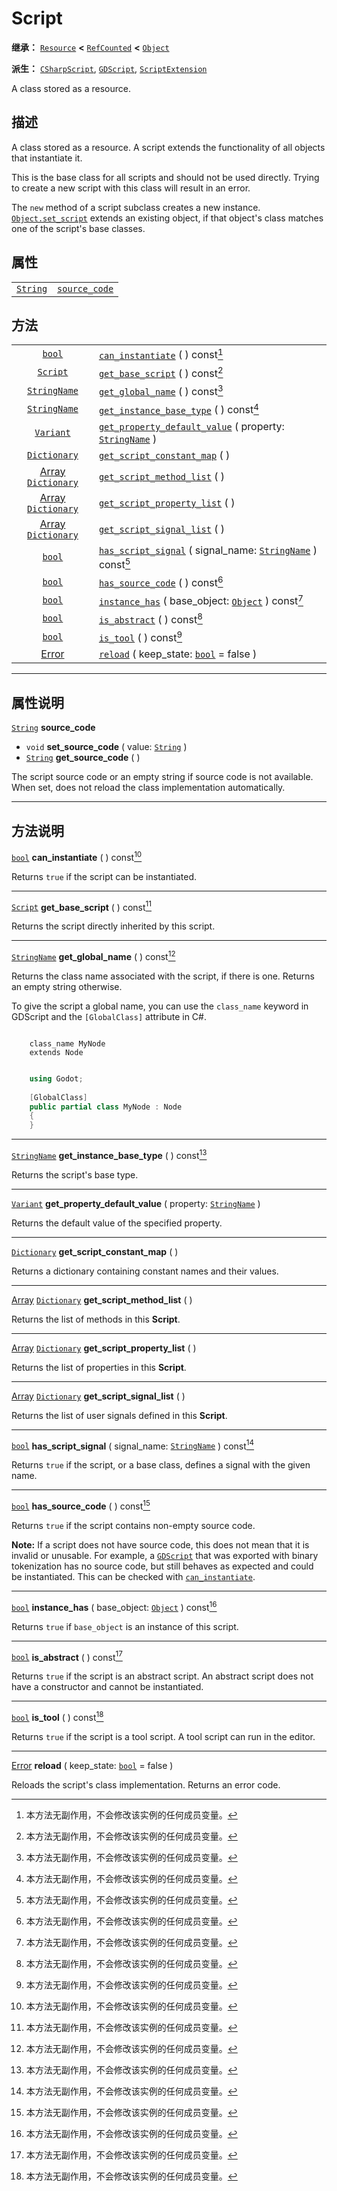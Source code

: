 <!-- ⚠ 请勿编辑本文件 ⚠ -->
<!-- 本文档使用脚本从 WeDot 引擎源码仓库生成。 -->
<!-- 生成脚本：https://github.com/WeDot-Engine/WeDot/tree/4.3/doc/tools/make_md.py； -->
<!-- 原文件：https://github.com/WeDot-Engine/WeDot/tree/4.3/doc/classes/Script.xml。 -->

<div id="_class_script"></div>

# Script

**继承：** [`Resource`](class_resource.md) **<** [`RefCounted`](class_refcounted.md) **<** [`Object`](class_object.md)

**派生：** [`CSharpScript`](class_csharpscript.md), [`GDScript`](class_gdscript.md), [`ScriptExtension`](class_scriptextension.md)

A class stored as a resource.

## 描述

A class stored as a resource. A script extends the functionality of all objects that instantiate it.

This is the base class for all scripts and should not be used directly. Trying to create a new script with this class will result in an error.

The `new` method of a script subclass creates a new instance. [`Object.set_script`](#class_object_method_set_script) extends an existing object, if that object's class matches one of the script's base classes.

## 属性

|||
|:-:|:--|
| [`String`](class_string.md) | [`source_code`](#class_script_property_source_code) |

## 方法

|||
|:-:|:--|
| [`bool`](class_bool.md)                                     | [`can_instantiate`](class_scriptmd#class_script_method_can_instantiate) ( ) const[^const]                                                       |
| [`Script`](class_script.md)                                 | [`get_base_script`](class_scriptmd#class_script_method_get_base_script) ( ) const[^const]                                                       |
| [`StringName`](class_stringname.md)                         | [`get_global_name`](class_scriptmd#class_script_method_get_global_name) ( ) const[^const]                                                       |
| [`StringName`](class_stringname.md)                         | [`get_instance_base_type`](class_scriptmd#class_script_method_get_instance_base_type) ( ) const[^const]                                         |
| [`Variant`](class_variant.md)                               | [`get_property_default_value`](class_scriptmd#class_script_method_get_property_default_value) ( property: [`StringName`](class_stringname.md) ) |
| [`Dictionary`](class_dictionary.md)                         | [`get_script_constant_map`](class_scriptmd#class_script_method_get_script_constant_map) ( )                                                     |
| [Array](class_array.md) [`Dictionary`](class_dictionary.md) | [`get_script_method_list`](class_scriptmd#class_script_method_get_script_method_list) ( )                                                       |
| [Array](class_array.md) [`Dictionary`](class_dictionary.md) | [`get_script_property_list`](class_scriptmd#class_script_method_get_script_property_list) ( )                                                   |
| [Array](class_array.md) [`Dictionary`](class_dictionary.md) | [`get_script_signal_list`](class_scriptmd#class_script_method_get_script_signal_list) ( )                                                       |
| [`bool`](class_bool.md)                                     | [`has_script_signal`](class_scriptmd#class_script_method_has_script_signal) ( signal_name: [`StringName`](class_stringname.md) ) const[^const]  |
| [`bool`](class_bool.md)                                     | [`has_source_code`](class_scriptmd#class_script_method_has_source_code) ( ) const[^const]                                                       |
| [`bool`](class_bool.md)                                     | [`instance_has`](class_scriptmd#class_script_method_instance_has) ( base_object: [`Object`](class_object.md) ) const[^const]                    |
| [`bool`](class_bool.md)                                     | [`is_abstract`](class_scriptmd#class_script_method_is_abstract) ( ) const[^const]                                                               |
| [`bool`](class_bool.md)                                     | [`is_tool`](class_scriptmd#class_script_method_is_tool) ( ) const[^const]                                                                       |
| [Error](#enum_@globalscope_error)                           | [`reload`](class_scriptmd#class_script_method_reload) ( keep_state: [`bool`](class_bool.md) = false )                                           |

<!-- rst-class:: classref-section-separator -->

---

## 属性说明

<div id="_class_script_property_source_code"></div>

[`String`](class_string.md) **source_code** <div id="class_script_property_source_code"></div>

- `void` **set_source_code** ( value: [`String`](class_string.md) )
- [`String`](class_string.md) **get_source_code** ( )

The script source code or an empty string if source code is not available. When set, does not reload the class implementation automatically.

<!-- rst-class:: classref-section-separator -->

---

## 方法说明

<div id="_class_script_method_can_instantiate"></div>

[`bool`](class_bool.md) **can_instantiate** ( ) const[^const]<div id="class_script_method_can_instantiate"></div>

Returns `true` if the script can be instantiated.

<!-- rst-class:: classref-item-separator -->

---

<div id="_class_script_method_get_base_script"></div>

[`Script`](class_script.md) **get_base_script** ( ) const[^const]<div id="class_script_method_get_base_script"></div>

Returns the script directly inherited by this script.

<!-- rst-class:: classref-item-separator -->

---

<div id="_class_script_method_get_global_name"></div>

[`StringName`](class_stringname.md) **get_global_name** ( ) const[^const]<div id="class_script_method_get_global_name"></div>

Returns the class name associated with the script, if there is one. Returns an empty string otherwise.

To give the script a global name, you can use the `class_name` keyword in GDScript and the `[GlobalClass]` attribute in C#.



```gdscript

    class_name MyNode
    extends Node
```

```csharp

    using Godot;
    
    [GlobalClass]
    public partial class MyNode : Node
    {
    }
```







<!-- rst-class:: classref-item-separator -->

---

<div id="_class_script_method_get_instance_base_type"></div>

[`StringName`](class_stringname.md) **get_instance_base_type** ( ) const[^const]<div id="class_script_method_get_instance_base_type"></div>

Returns the script's base type.

<!-- rst-class:: classref-item-separator -->

---

<div id="_class_script_method_get_property_default_value"></div>

[`Variant`](class_variant.md) **get_property_default_value** ( property: [`StringName`](class_stringname.md) )<div id="class_script_method_get_property_default_value"></div>

Returns the default value of the specified property.

<!-- rst-class:: classref-item-separator -->

---

<div id="_class_script_method_get_script_constant_map"></div>

[`Dictionary`](class_dictionary.md) **get_script_constant_map** ( )<div id="class_script_method_get_script_constant_map"></div>

Returns a dictionary containing constant names and their values.

<!-- rst-class:: classref-item-separator -->

---

<div id="_class_script_method_get_script_method_list"></div>

[Array](class_array.md) [`Dictionary`](class_dictionary.md) **get_script_method_list** ( )<div id="class_script_method_get_script_method_list"></div>

Returns the list of methods in this **Script**.

<!-- rst-class:: classref-item-separator -->

---

<div id="_class_script_method_get_script_property_list"></div>

[Array](class_array.md) [`Dictionary`](class_dictionary.md) **get_script_property_list** ( )<div id="class_script_method_get_script_property_list"></div>

Returns the list of properties in this **Script**.

<!-- rst-class:: classref-item-separator -->

---

<div id="_class_script_method_get_script_signal_list"></div>

[Array](class_array.md) [`Dictionary`](class_dictionary.md) **get_script_signal_list** ( )<div id="class_script_method_get_script_signal_list"></div>

Returns the list of user signals defined in this **Script**.

<!-- rst-class:: classref-item-separator -->

---

<div id="_class_script_method_has_script_signal"></div>

[`bool`](class_bool.md) **has_script_signal** ( signal_name: [`StringName`](class_stringname.md) ) const[^const]<div id="class_script_method_has_script_signal"></div>

Returns `true` if the script, or a base class, defines a signal with the given name.

<!-- rst-class:: classref-item-separator -->

---

<div id="_class_script_method_has_source_code"></div>

[`bool`](class_bool.md) **has_source_code** ( ) const[^const]<div id="class_script_method_has_source_code"></div>

Returns `true` if the script contains non-empty source code.

 **Note:** If a script does not have source code, this does not mean that it is invalid or unusable. For example, a [`GDScript`](class_gdscript.md) that was exported with binary tokenization has no source code, but still behaves as expected and could be instantiated. This can be checked with [`can_instantiate`](#class_script_method_can_instantiate).

<!-- rst-class:: classref-item-separator -->

---

<div id="_class_script_method_instance_has"></div>

[`bool`](class_bool.md) **instance_has** ( base_object: [`Object`](class_object.md) ) const[^const]<div id="class_script_method_instance_has"></div>

Returns `true` if `base_object` is an instance of this script.

<!-- rst-class:: classref-item-separator -->

---

<div id="_class_script_method_is_abstract"></div>

[`bool`](class_bool.md) **is_abstract** ( ) const[^const]<div id="class_script_method_is_abstract"></div>

Returns `true` if the script is an abstract script. An abstract script does not have a constructor and cannot be instantiated.

<!-- rst-class:: classref-item-separator -->

---

<div id="_class_script_method_is_tool"></div>

[`bool`](class_bool.md) **is_tool** ( ) const[^const]<div id="class_script_method_is_tool"></div>

Returns `true` if the script is a tool script. A tool script can run in the editor.

<!-- rst-class:: classref-item-separator -->

---

<div id="_class_script_method_reload"></div>

[Error](#enum_@globalscope_error) **reload** ( keep_state: [`bool`](class_bool.md) = false )<div id="class_script_method_reload"></div>

Reloads the script's class implementation. Returns an error code.

[^virtual]: 本方法通常需要用户覆盖才能生效。
[^const]: 本方法无副作用，不会修改该实例的任何成员变量。
[^vararg]: 本方法除了能接受在此处描述的参数外，还能够继续接受任意数量的参数。
[^constructor]: 本方法用于构造某个类型。
[^static]: 调用本方法无需实例，可直接使用类名进行调用。
[^operator]: 本方法描述的是使用本类型作为左操作数的有效运算符。
[^bitfield]: 这个值是由下列位标志构成位掩码的整数。
[^void]: 无返回值。
